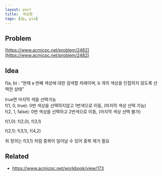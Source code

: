 ```yaml
---
layout: post
title:  색상환
tags: [dp, pia]
---
```

## Problem
[https://www.acmicpc.net/problem/2482](https://www.acmicpc.net/problem/2482)

## Idea

f(a, b) : “현재 a 번째 색상에 대한 검색할 차례이며, b 개의 색상을 인접하지 않도록 선택한 상태”<br>

true면 마지막 색을 선택가능<br>
f(1, 0, true): 0번 색상을 선택하지않고 1번색으로 이동, (마지막 색상 선택 가능)<br>
f(2, 1, false): 0번 색상을 선택하고 2번색으로 이동, (마지막 색상 선택 불가)<br>

f(1,0): f(2,0), f(3,1)<br>

f(2,1): f(3,1), f(4,2)<br>

위 정의는 f(3,1) 처럼 중복이 일어날 수 있어 중복 제거 필요


## Related
* https://www.acmicpc.net/workbook/view/173
